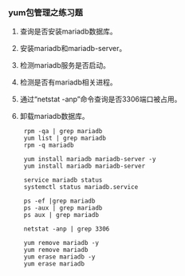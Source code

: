 ### yum包管理之练习题 ###
1. 查询是否安装mariadb数据库。
2. 安装mariadb和mariadb-server。
3. 检测mariadb服务是否启动。
4. 检测是否有mariadb相关进程。
5. 通过“netstat -anp”命令查询是否3306端口被占用。
6. 卸载mariadb数据库。
		
		rpm -qa | grep mariadb
		yum list | grep mariadb
		rpm -q mariadb

		yum install mariadb mariadb-server -y
		yum install mariadb mariadb-server 

		service mariadb status
		systemctl status mariadb.service

		ps -ef |grep mariadb
		ps -aux | grep mariadb
		ps aux | grep mariadb

		netstat -anp | grep 3306

		yum remove mariadb -y		
		yum remove mariadb 
		yum erase mariadb -y
		yum erase mariadb 
